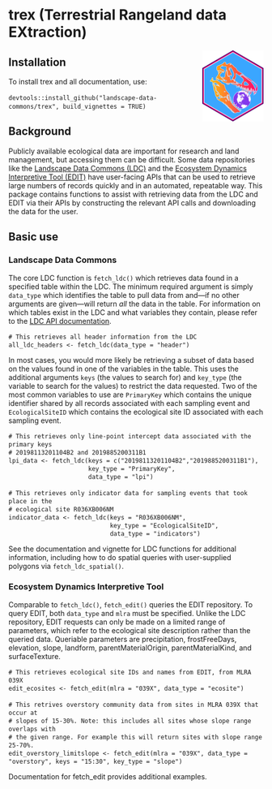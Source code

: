 # trex (**T**errestrial **R**angeland data **EX**traction)

<img src="man/figures/logo.png" align="right" height="140"/>

## Installation

To install trex and all documentation, use:

`devtools::install_github("landscape-data-commons/trex", build_vignettes = TRUE)`

## Background

Publicly available ecological data are important for research and land management, but accessing them can be difficult. Some data repositories like the [Landscape Data Commons (LDC)](https://landscapedatacommons.org/) and the [Ecosystem Dynamics Interpretive Tool (EDIT)](https://edit.jornada.nmsu.edu/) have user-facing APIs that can be used to retrieve large numbers of records quickly and in an automated, repeatable way. This package contains functions to assist with retrieving data from the LDC and EDIT via their APIs by constructing the relevant API calls and downloading the data for the user.

## Basic use

### Landscape Data Commons

The core LDC function is `fetch_ldc()` which retrieves data found in a specified table within the LDC. The minimum required argument is simply `data_type` which identifies the table to pull data from and—if no other arguments are given—will return *all* the data in the table. For information on which tables exist in the LDC and what variables they contain, please refer to the [LDC API documentation](https://api.landscapedatacommons.org/api-docs).

```
# This retrieves all header information from the LDC
all_ldc_headers <- fetch_ldc(data_type = "header")
```

In most cases, you would more likely be retrieving a subset of data based on the values found in one of the variables in the table. This uses the additional arguments `keys` (the values to search for) and `key_type` (the variable to search for the values) to restrict the data requested. Two of the most common variables to use are `PrimaryKey` which contains the unique identifier shared by all records associated with each sampling event and `EcologicalSiteID` which contains the ecological site ID associated with each sampling event.

```
# This retrieves only line-point intercept data associated with the primary keys
# 20198113201104B2 and 2019885200311B1
lpi_data <- fetch_ldc(keys = c("20198113201104B2","2019885200311B1"),
                      key_type = "PrimaryKey",
                      data_type = "lpi")

# This retrieves only indicator data for sampling events that took place in the
# ecological site R036XB006NM
indicator_data <- fetch_ldc(keys = "R036XB006NM",
                            key_type = "EcologicalSiteID",
                            data_type = "indicators")
```

See the documentation and vignette for LDC functions for additional information, including how to do spatial queries with user-supplied polygons via `fetch_ldc_spatial()`.

### Ecosystem Dynamics Interpretive Tool

Comparable to `fetch_ldc()`, `fetch_edit()` queries the EDIT repository. To query EDIT, both `data_type` and `mlra` must be specified. Unlike the LDC repository, EDIT requests can only be made on a limited range of parameters, which refer to the ecological site description rather than the queried data. Queriable parameters are precipitation, frostFreeDays, elevation, slope, landform, parentMaterialOrigin, parentMaterialKind, and surfaceTexture.

```
# This retrieves ecological site IDs and names from EDIT, from MLRA 039X
edit_ecosites <- fetch_edit(mlra = "039X", data_type = "ecosite")

# This retrives overstory community data from sites in MLRA 039X that occur at 
# slopes of 15-30%. Note: this includes all sites whose slope range overlaps with 
# the given range. For example this will return sites with slope range 25-70%.
edit_overstory_limitslope <- fetch_edit(mlra = "039X", data_type = "overstory", keys = "15:30", key_type = "slope")

```

Documentation for fetch_edit provides additional examples.
